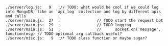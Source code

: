 	./server/log.js:   9   :// TODO: what would be cool if we could log into MongoDB, like an `api_log` collection and log by different apis and calls
	./server/main.js:  27  :                // TODO start the request bot
	./server/main.js:  29  :                // TODO logging
	./server/main.js:  51  :                //      socket.on('message', function(msg) // TODO optional arg callback useful?
	./server/misc.js:   9  :/* TODO class function or maybe sugar?
